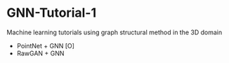 # GNN-Tutorial-1
Machine learning tutorials using graph structural method in the 3D domain

- PointNet + GNN [O]
- RawGAN + GNN
